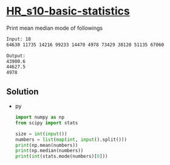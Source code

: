 # [HR_s10-basic-statistics](https://www.hackerrank.com/challenges/s10-basic-statistics)

Print mean median mode of followings

```txt
Input: 10
64630 11735 14216 99233 14470 4978 73429 38120 51135 67060

Output:
43900.6
44627.5
4978
```

## Solution

* py

  ```py
  import numpy as np
  from scipy import stats

  size = int(input())
  numbers = list(map(int, input().split()))
  print(np.mean(numbers))
  print(np.median(numbers))
  print(int(stats.mode(numbers)[0]))
  ```
